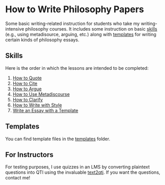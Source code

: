 # How to Write Philosophy Papers

Some basic writing-related instruction for students who take my writing-intensive philosophy courses. It includes some instruction on basic [skills](#skills) (e.g., using metadisource, arguing, etc.) along with [templates](#templates) for writing certain kinds of philosophy essays.

## Skills

Here is the order in which the lessons are intended to be completed:

1. [How to Quote](lessons\quoting)
1. [How to Cite](lessons\citing)
1. [How to Argue](lessons\argue)
1. [How to Use Metadiscourse](lessons\metadiscourse)
1. [How to Clarify](lessons\clarify)
1. [How to Write with Style](lessons\style)
1. [Write an Essay with a Template](lessons\templates)

## Templates

You can find template files in the [templates](https://github.com/davidagler/howtowritephilosophy/tree/main/templates) folder.


## For Instructors

For testing purposes, I use quizzes in an LMS by converting plaintext questions into QTI using the invaluable [text2qti](https://github.com/gpoore/text2qti). If you want the questions, contact me!

